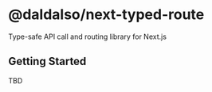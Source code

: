 # @daldalso/next-typed-route
Type-safe API call and routing library for Next.js

## Getting Started
TBD